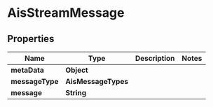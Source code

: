 

# AisStreamMessage


## Properties

| Name | Type | Description | Notes |
|------------ | ------------- | ------------- | -------------|
|**metaData** | **Object** |  |  |
|**messageType** | **AisMessageTypes** |  |  |
|**message** | **String** |  |  |



